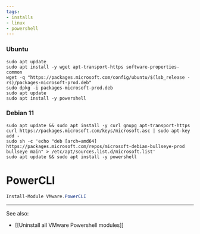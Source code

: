 ```yaml
---
tags:
- installs
- linux
- powershell
---
```

### Ubuntu
```shell
sudo apt update
sudo apt install -y wget apt-transport-https software-properties-common
wget -q "https://packages.microsoft.com/config/ubuntu/$(lsb_release -rs)/packages-microsoft-prod.deb"
sudo dpkg -i packages-microsoft-prod.deb
sudo apt update
sudo apt install -y powershell
```

### Debian 11
```shell
sudo apt update && sudo apt install -y curl gnupg apt-transport-https
curl https://packages.microsoft.com/keys/microsoft.asc | sudo apt-key add -
sudo sh -c 'echo "deb [arch=amd64] https://packages.microsoft.com/repos/microsoft-debian-bullseye-prod bullseye main" > /etc/apt/sources.list.d/microsoft.list'
sudo apt update && sudo apt install -y powershell
```

# PowerCLI
```powershell
Install-Module VMware.PowerCLI
```

---
See also:
- [[Uninstall all VMware Powershell modules]]